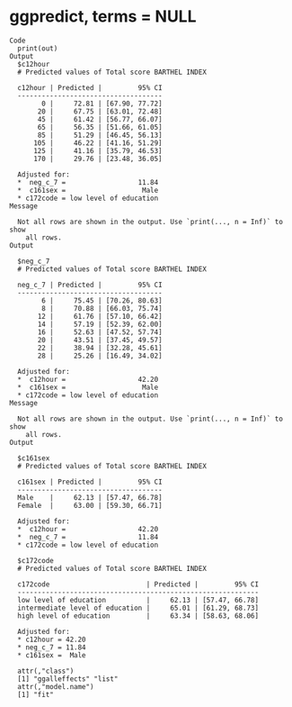 # ggpredict, terms = NULL

    Code
      print(out)
    Output
      $c12hour
      # Predicted values of Total score BARTHEL INDEX
      
      c12hour | Predicted |         95% CI
      ------------------------------------
            0 |     72.81 | [67.90, 77.72]
           20 |     67.75 | [63.01, 72.48]
           45 |     61.42 | [56.77, 66.07]
           65 |     56.35 | [51.66, 61.05]
           85 |     51.29 | [46.45, 56.13]
          105 |     46.22 | [41.16, 51.29]
          125 |     41.16 | [35.79, 46.53]
          170 |     29.76 | [23.48, 36.05]
      
      Adjusted for:
      *  neg_c_7 =                  11.84
      *  c161sex =                   Male
      * c172code = low level of education
    Message
      
      Not all rows are shown in the output. Use `print(..., n = Inf)` to show
        all rows.
    Output
      
      $neg_c_7
      # Predicted values of Total score BARTHEL INDEX
      
      neg_c_7 | Predicted |         95% CI
      ------------------------------------
            6 |     75.45 | [70.26, 80.63]
            8 |     70.88 | [66.03, 75.74]
           12 |     61.76 | [57.10, 66.42]
           14 |     57.19 | [52.39, 62.00]
           16 |     52.63 | [47.52, 57.74]
           20 |     43.51 | [37.45, 49.57]
           22 |     38.94 | [32.28, 45.61]
           28 |     25.26 | [16.49, 34.02]
      
      Adjusted for:
      *  c12hour =                  42.20
      *  c161sex =                   Male
      * c172code = low level of education
    Message
      
      Not all rows are shown in the output. Use `print(..., n = Inf)` to show
        all rows.
    Output
      
      $c161sex
      # Predicted values of Total score BARTHEL INDEX
      
      c161sex | Predicted |         95% CI
      ------------------------------------
      Male    |     62.13 | [57.47, 66.78]
      Female  |     63.00 | [59.30, 66.71]
      
      Adjusted for:
      *  c12hour =                  42.20
      *  neg_c_7 =                  11.84
      * c172code = low level of education
      
      $c172code
      # Predicted values of Total score BARTHEL INDEX
      
      c172code                        | Predicted |         95% CI
      ------------------------------------------------------------
      low level of education          |     62.13 | [57.47, 66.78]
      intermediate level of education |     65.01 | [61.29, 68.73]
      high level of education         |     63.34 | [58.63, 68.06]
      
      Adjusted for:
      * c12hour = 42.20
      * neg_c_7 = 11.84
      * c161sex =  Male
      
      attr(,"class")
      [1] "ggalleffects" "list"        
      attr(,"model.name")
      [1] "fit"

